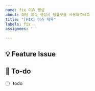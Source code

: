 ```yaml
---
name: fix 이슈 생성
about: 해당 이슈 생성시 템플릿을 사용해주세요
title: "[FIX] 이슈 제목"
labels: fix
assignees: ''

---
```


## 💡 Feature Issue
<!-- 관련 이슈에 대해 설명해주세요. -->

## 🌿  To-do
<!-- 해야 할 일들을 적어주세요. -->
- [ ] todo
